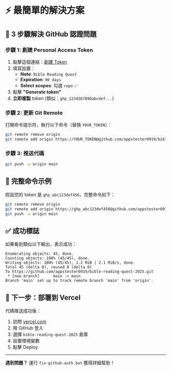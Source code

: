 # ⚡ 最簡單的解決方案

## 🎯 **3 步驟解決 GitHub 認證問題**

### **步驟 1: 創建 Personal Access Token**
1. 點擊這個連結：[創建 Token](https://github.com/settings/tokens/new)
2. 填寫設置：
   - **Note**: `Bible Reading Quest`
   - **Expiration**: `90 days`
   - **Select scopes**: 勾選 `repo` ✅
3. 點擊 **"Generate token"**
4. **立即複製** token (類似：`ghp_1234567890abcdef...`)

### **步驟 2: 更新 Git Remote**
打開命令提示符，執行以下命令（替換 `YOUR_TOKEN`）：

```bash
git remote remove origin
git remote add origin https://YOUR_TOKEN@github.com/appstester0919/bible-reading-quest-2025.git
```

### **步驟 3: 推送代碼**
```bash
git push -u origin main
```

## 📝 **完整命令示例**

假設您的 token 是 `ghp_abc123def456`，完整命令如下：

```bash
git remote remove origin
git remote add origin https://ghp_abc123def456@github.com/appstester0919/bible-reading-quest-2025.git
git push -u origin main
```

## ✅ **成功標誌**

如果看到類似以下輸出，表示成功：
```
Enumerating objects: 45, done.
Counting objects: 100% (45/45), done.
Writing objects: 100% (45/45), 1.2 MiB | 2.1 MiB/s, done.
Total 45 (delta 0), reused 0 (delta 0)
To https://github.com/appstester0919/bible-reading-quest-2025.git
 * [new branch]      main -> main
Branch 'main' set up to track remote branch 'main' from 'origin'.
```

## 🚀 **下一步：部署到 Vercel**

代碼推送成功後：
1. 訪問 [vercel.com](https://vercel.com)
2. 用 GitHub 登入
3. 選擇 `bible-reading-quest-2025` 倉庫
4. 設置環境變數
5. 點擊 Deploy

---

**遇到問題？** 運行 `fix-github-auth.bat` 獲得詳細幫助！